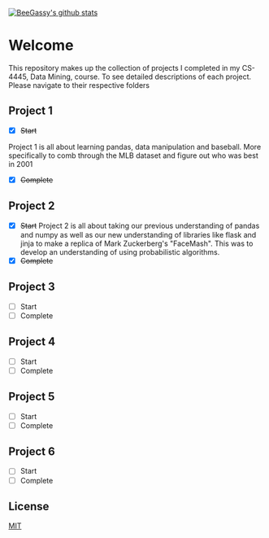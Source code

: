 [![BeeGassy's github stats](https://github-readme-stats.vercel.app/api?username=beegassy)](https://github.com/beegassy/github-readme-stats)
# Welcome
This repository makes up the collection of projects I completed in my CS-4445, Data Mining, course. To see detailed descriptions of each project. Please navigate to their respective folders

## Project 1
- [x] ~~Start~~

Project 1 is all about learning pandas, data manipulation and baseball. More specifically to comb through the MLB dataset and figure out who was best in 2001
- [x] ~~Complete~~

## Project 2
- [X] ~~Start~~
Project 2 is all about taking our previous understanding of pandas and numpy as well as our new understanding of libraries like flask and jinja to make a replica of Mark Zuckerberg's "FaceMash".
This was to develop an understanding of using probabilistic algorithms. 
- [X] ~~Complete~~

## Project 3
- [ ] Start
- [ ] Complete

## Project 4
- [ ] Start
- [ ] Complete

## Project 5
- [ ] Start
- [ ] Complete

## Project 6
- [ ] Start
- [ ] Complete

## License
[MIT](https://choosealicense.com/licenses/mit/)
